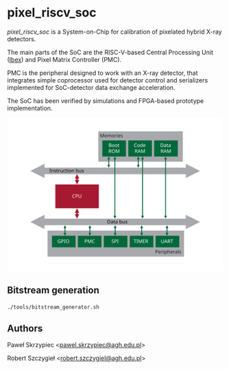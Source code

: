 # pixel_riscv_soc

_pixel\_riscv\_soc_ is a System-on-Chip for calibration of pixelated hybrid X-ray detectors.

The main parts of the SoC are the RISC-V-based Central Processing Unit
([Ibex](https://github.com/lowRISC/ibex)) and Pixel Matrix Controller (PMC).

PMC is the peripheral designed to work with an X-ray detector, that integrates simple coprocessor
used for detector control and serializers implemented for SoC-detector data exchange acceleration.

The SoC has been verified by simulations and FPGA-based prototype implementation.

![System-on-Chip architecture](doc/img/soc_arch.svg?raw=true "System-on-Chip architecture")

## Bitstream generation
```bash
./tools/bitstream_generator.sh
```

## Authors

Paweł Skrzypiec <<pawel.skrzypiec@agh.edu.pl>>

Robert Szczygieł <<robert.szczygiel@agh.edu.pl>>

